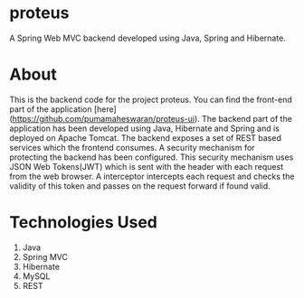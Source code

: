 # proteus
A Spring Web MVC backend developed using Java, Spring and Hibernate.
# About
This is the backend code for the project proteus. You can find the front-end part of the application [here] (https://github.com/pumamaheswaran/proteus-ui). The backend part of the application has been developed using Java, Hibernate and Spring and is deployed on Apache Tomcat. The backend exposes a set of REST based services which the frontend consumes. A security mechanism for protecting the backend has been configured. This security mechanism uses JSON Web Tokens(JWT) which is sent with the header with each request from the web browser. A interceptor intercepts each request and checks the validity of this token and passes on the request forward if found valid.
# Technologies Used
1. Java
2. Spring MVC
3. Hibernate
4. MySQL
5. REST

